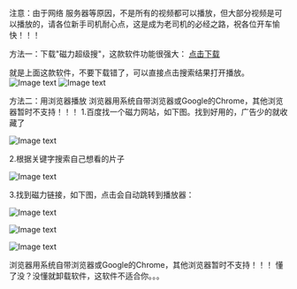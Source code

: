 

注意：由于网络 服务器等原因，不是所有的视频都可以播放，但大部分视频是可以播放的，请各位新手司机耐心点，这是成为老司机的必经之路，祝各位开车愉快！！！

方法一：下载"磁力超级搜"，这款软件功能很强大：
[点击下载](https://raw.githubusercontent.com/bobo369/test/master/cilisou-1.0.apk)

就是上面这款软件，不要下载错了，可以直接点击搜索结果打开播放。
![Image text](https://github.com/bobo369/test/blob/master/image/icon_cilisou_1.jpg )
![Image text](https://github.com/bobo369/test/blob/master/image/icon_cilisou_2.jpg )

方法二：用浏览器播放
浏览器用系统自带浏览器或Google的Chrome，其他浏览器暂时不支持！！！
1.百度找一个磁力网站，如下图。找到好用的，广告少的就收藏了

![Image text](https://github.com/bobo369/test/blob/master/image/pic_help_1.png)

2.根据关键字搜索自己想看的片子

![Image text](https://github.com/bobo369/test/blob/master/image/pic_help_2.png)


3.找到磁力链接，如下图，点击会自动跳转到播放器：

![Image text](https://github.com/bobo369/test/blob/master/image/pic_help_3.png)

![Image text](https://github.com/bobo369/test/blob/master/image/pic_help_4.png)

![Image text](https://github.com/bobo369/test/blob/master/image/pic_help_5.png)

浏览器用系统自带浏览器或Google的Chrome，其他浏览器暂时不支持！！！
懂了没？没懂就卸载软件，这软件不适合你。。。


